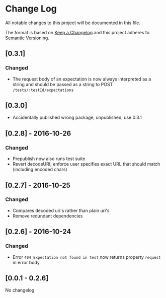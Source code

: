 # Change Log
All notable changes to this project will be documented in this file.

The format is based on [Keep a Changelog](http://keepachangelog.com/) and this project adheres to [Semantic Versioning](http://semver.org/).

## [0.3.1]
### Changed
- The request body of an expectation is now always interpreted as a string and should be passed as a string to POST `/tests/:testId/expectations`

## [0.3.0]
- Accidentally published wrong package, unpublished, use 0.3.1

## [0.2.8] - 2016-10-26
### Changed
- Prepublish now also runs test suite
- Revert decodeURI; enforce user specifies exact URL that should match (including encoded chars)

## [0.2.7] - 2016-10-25
### Changed
- Compares decoded uri's rather than plain uri's
- Remove redundant dependencies

## [0.2.6] - 2016-10-24
### Changed
- Error `404 Expectation not found in test` now returns property `request` in error body.

## [0.0.1 - 0.2.6]
No changelog
